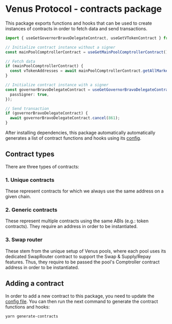 # Venus Protocol - contracts package

This package exports functions and hooks that can be used to create instances of contracts in order
to fetch data and send transactions.

```typescript
import { useGetGovernorBravoDelegateContract, useGetVTokenContract } from 'packages/contracts';

// Initialize contract instance without a signer
const mainPoolComptrollerContract = useGetMainPoolComptrollerContract();

// Fetch data
if (mainPoolComptrollerContract) {
  const vTokenAddresses = await mainPoolComptrollerContract.getAllMarkets();
}

// Initialize contract instance with a signer
const governorBravoDelegateContract = useGetGovernorBravoDelegateContract({
  passSigner: true,
});

// Send transaction
if (governorBravoDelegateContract) {
  await governorBravoDelegateContract.cancel(861);
}
```

After installing dependencies, this package automatically automatically generates a list of contract
functions and hooks using its [config](./config/index.ts).

## Contract types

There are three types of contracts:

### 1. Unique contracts

These represent contracts for which we always use the same address on a given chain.

### 2. Generic contracts

These represent multiple contracts using the same ABIs (e.g.: token contracts). They require an
address in order to be instantiated.

### 3. Swap router

These stem from the unique setup of Venus pools, where each pool uses its dedicated SwapRouter
contract to support the Swap & Supply/Repay features. Thus, they require to be passed the pool's
Comptroller contract address in order to be instantiated.

## Adding a contract

In order to add a new contract to this package, you need to update the
[config file](./config//index.ts). You can then run the next command to generate the contract
functions and hooks:

```ssh
yarn generate-contracts
```
